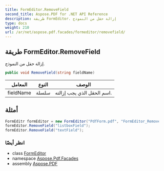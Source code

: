 ```yaml
---
title: FormEditor.RemoveField
second_title: Aspose.PDF for .NET API Reference
description: طريقة FormEditor. إزالة حقل من النموذج
type: docs
weight: 210
url: /ar/net/aspose.pdf.facades/formeditor/removefield/
---
```

## طريقة FormEditor.RemoveField

إزالة حقل من النموذج.

```csharp
public void RemoveField(string fieldName)
```

| المعامل | النوع | الوصف |
| --- | --- | --- |
| fieldName | سلسلة | اسم الحقل الذي يجب إزالته. |

## أمثلة

```csharp
FormEditr formEditor = new FormEditor("PdfForm.pdf", "FormEditor_RemoveField.pdf");
formEditor.RemoveField("listboxField");
formEditor.RemoveField("textField");
```

### انظر أيضًا

* class [FormEditor](../)
* namespace [Aspose.Pdf.Facades](../../../aspose.pdf.facades/)
* assembly [Aspose.PDF](../../../)
